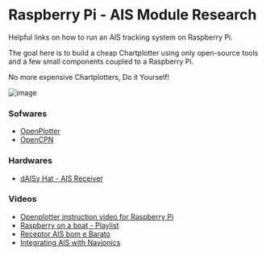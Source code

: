 # Raspberry Pi - AIS Module Research

Helpful links on how to run an AIS tracking system on Raspberry Pi.

The goal here is to build a cheap Chartplotter using only open-source tools and a few small components coupled to a Raspberry Pi.

No more expensive Chartplotters, Do it Yourself!

![image](https://cdn.shopify.com/s/files/1/0009/6655/7732/products/dAISy_HAT_2_940x.jpg?v=1521237649)

### Sofwares
- [OpenPlotter](https://openmarine.net/openplotter)
- [OpenCPN](https://www.opencpn.org/)

### Hardwares
- [dAISy Hat - AIS Receiver](https://shop.wegmatt.com/products/daisy-hat-ais-receiver)

### Videos
- [Openplotter instruction video for Raspberry Pi](https://www.youtube.com/watch?v=r8CGixMl18k)
- [Raspberry on a boat - Playlist](https://www.youtube.com/watch?v=jFVOjGc34f4&list=PLgYS2FpH2f4rLgdJ05F4KAOMvAgsLH1da)
- [Receptor AIS bom e Barato](https://www.youtube.com/watch?v=NAubKPlDgLc&t=7s)
- [Integrating AIS with Navionics](https://www.youtube.com/watch?v=UXHURoWMMBI&t=0s)
